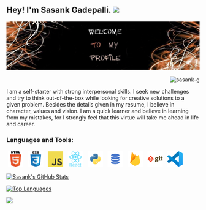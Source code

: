 ## Hey! I'm Sasank Gadepalli. <img src="https://media.giphy.com/media/hvRJCLFzcasrR4ia7z/giphy.gif" width="25px">

![Design and development](https://github.com/SASANK-G/SASANK-G/blob/main/11.jpg)

<p align="right"> <img src="https://komarev.com/ghpvc/?username=sasank-g&label=Profile%20views&color=0e75b6&style=flat" alt="sasank-g" /> </p>



I am a self-starter with strong interpersonal skills. I seek new challenges and try to think out-of-the-box while looking for creative solutions to a given problem. Besides the details given in my resume, I believe in character, values and vision. I am a quick learner and believe in learning from my mistakes, for I strongly feel that this virtue will take me ahead in life and career.



<h3 align="left">Languages and Tools:</h3>
<p >

<img src="https://raw.githubusercontent.com/github/explore/80688e429a7d4ef2fca1e82350fe8e3517d3494d/topics/html/html.png" alt="Html" height="40" style="vertical-align:top; margin:4px">
<img src="https://raw.githubusercontent.com/github/explore/80688e429a7d4ef2fca1e82350fe8e3517d3494d/topics/css/css.png" alt="Css" height="40" style="vertical-align:top; margin:4px">
<img src="https://raw.githubusercontent.com/github/explore/80688e429a7d4ef2fca1e82350fe8e3517d3494d/topics/javascript/javascript.png" alt="Javascript" height="40" style="vertical-align:top; margin:4px">
<img src="https://raw.githubusercontent.com/devicons/devicon/master/icons/react/react-original-wordmark.svg" alt="react" height="40" style="vertical-align:top; margin:4px"/>
<img src="https://raw.githubusercontent.com/github/explore/80688e429a7d4ef2fca1e82350fe8e3517d3494d/topics/python/python.png" alt="Python" height="40" style="vertical-align:top; margin:4px">
<img src="https://raw.githubusercontent.com/github/explore/80688e429a7d4ef2fca1e82350fe8e3517d3494d/topics/sql/sql.png" alt="Oracle" height="40" style="vertical-align:top; margin:4px">
<img src="https://raw.githubusercontent.com/github/explore/80688e429a7d4ef2fca1e82350fe8e3517d3494d/topics/firebase/firebase.png" alt="Firebase" height="40" style="vertical-align:top; margin:4px">
<img  src="https://raw.githubusercontent.com/github/explore/80688e429a7d4ef2fca1e82350fe8e3517d3494d/topics/git/git.png" alt="Git" height="40" style="vertical-align:top; margin:4px">
<img src="https://raw.githubusercontent.com/github/explore/80688e429a7d4ef2fca1e82350fe8e3517d3494d/topics/visual-studio-code/visual-studio-code.png" alt="VS Code" height="40" style="vertical-align:top; margin:4px">
</p>


[![Sasank's GitHub Stats](https://github-readme-stats.vercel.app/api?username=sasank-g&hide=issues,stars&count_private=true&show_icons=true&theme=calm)](https://github.com/sasank-g/github-readme-stats)

[![Top Languages](https://github-readme-stats.vercel.app/api/top-langs/?username=sasank-g&layout=compact)](https://github.com/sasank-g/github-readme-stats)


![](https://raw.githubusercontent.com/sasank-g/github-stats-transparent/output/generated/overview.svg)



